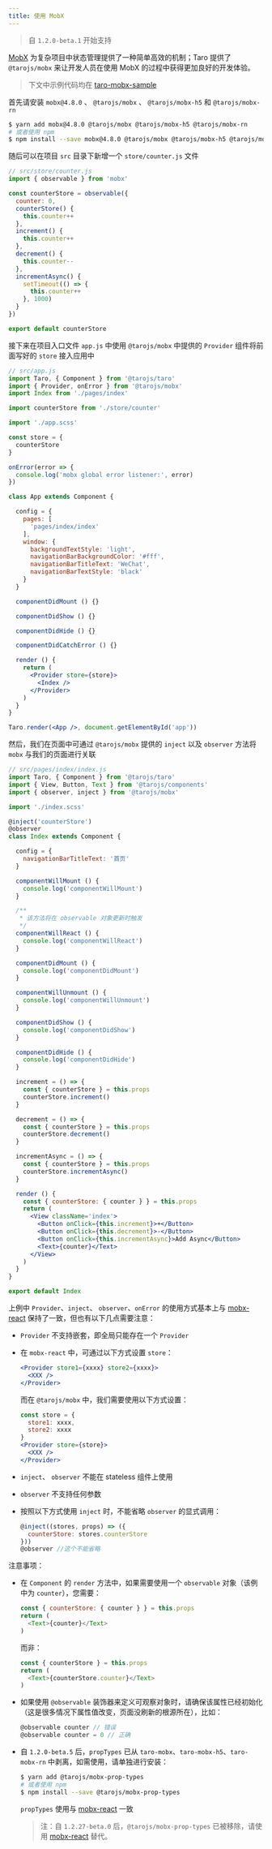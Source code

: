 ```yaml
---
title: 使用 MobX
---
```


> 自 `1.2.0-beta.1` 开始支持

[MobX](https://mobx.js.org/) 为复杂项目中状态管理提供了一种简单高效的机制；Taro 提供了 `@tarojs/mobx` 来让开发人员在使用 MobX 的过程中获得更加良好的开发体验。

> 下文中示例代码均在 [taro-mobx-sample](https://github.com/nanjingboy/taro-mobx-sample)

首先请安装 `mobx@4.8.0` 、 `@tarojs/mobx` 、 `@tarojs/mobx-h5` 和 `@tarojs/mobx-rn`

```bash
$ yarn add mobx@4.8.0 @tarojs/mobx @tarojs/mobx-h5 @tarojs/mobx-rn
# 或者使用 npm
$ npm install --save mobx@4.8.0 @tarojs/mobx @tarojs/mobx-h5 @tarojs/mobx-rn
```

随后可以在项目 `src` 目录下新增一个 `store/counter.js` 文件

```jsx
// src/store/counter.js
import { observable } from 'mobx'

const counterStore = observable({
  counter: 0,
  counterStore() {
    this.counter++
  },
  increment() {
    this.counter++
  },
  decrement() {
    this.counter--
  },
  incrementAsync() {
    setTimeout(() => {
      this.counter++
    }, 1000)
  }
})

export default counterStore
```

接下来在项目入口文件 `app.js` 中使用 `@tarojs/mobx` 中提供的 `Provider` 组件将前面写好的 `store` 接入应用中

```jsx
// src/app.js
import Taro, { Component } from '@tarojs/taro'
import { Provider, onError } from '@tarojs/mobx'
import Index from './pages/index'

import counterStore from './store/counter'

import './app.scss'

const store = {
  counterStore
}

onError(error => {
  console.log('mobx global error listener:', error)
})

class App extends Component {

  config = {
    pages: [
      'pages/index/index'
    ],
    window: {
      backgroundTextStyle: 'light',
      navigationBarBackgroundColor: '#fff',
      navigationBarTitleText: 'WeChat',
      navigationBarTextStyle: 'black'
    }
  }

  componentDidMount () {}

  componentDidShow () {}

  componentDidHide () {}

  componentDidCatchError () {}

  render () {
    return (
      <Provider store={store}>
        <Index />
      </Provider>
    )
  }
}

Taro.render(<App />, document.getElementById('app'))

```

然后，我们在页面中可通过 `@tarojs/mobx` 提供的 `inject` 以及 `observer` 方法将 `mobx` 与我们的页面进行关联

```jsx
// src/pages/index/index.js
import Taro, { Component } from '@tarojs/taro'
import { View, Button, Text } from '@tarojs/components'
import { observer, inject } from '@tarojs/mobx'

import './index.scss'

@inject('counterStore')
@observer
class Index extends Component {

  config = {
    navigationBarTitleText: '首页'
  }

  componentWillMount () {
    console.log('componentWillMount')
  }

  /**
   * 该方法将在 observable 对象更新时触发
   */
  componentWillReact () {
    console.log('componentWillReact')
  }

  componentDidMount () {
    console.log('componentDidMount')
  }

  componentWillUnmount () {
    console.log('componentWillUnmount')
  }

  componentDidShow () {
    console.log('componentDidShow')
  }

  componentDidHide () {
    console.log('componentDidHide')
  }

  increment = () => {
    const { counterStore } = this.props
    counterStore.increment()
  }

  decrement = () => {
    const { counterStore } = this.props
    counterStore.decrement()
  }

  incrementAsync = () => {
    const { counterStore } = this.props
    counterStore.incrementAsync()
  }

  render () {
    const { counterStore: { counter } } = this.props
    return (
      <View className='index'>
        <Button onClick={this.increment}>+</Button>
        <Button onClick={this.decrement}>-</Button>
        <Button onClick={this.incrementAsync}>Add Async</Button>
        <Text>{counter}</Text>
      </View>
    )
  }
}

export default Index

```

上例中 `Provider`、`inject`、 `observer`、`onError` 的使用方式基本上与 [mobx-react](https://github.com/mobxjs/mobx-react) 保持了一致，但也有以下几点需要注意：

* `Provider` 不支持嵌套，即全局只能存在一个 `Provider`
* 在 `mobx-react` 中，可通过以下方式设置 `store`：

  ```jsx
  <Provider store1={xxxx} store2={xxxx}>
    <XXX />
  </Provider>
  ```

  而在 `@tarojs/mobx` 中，我们需要使用以下方式设置：

  ```jsx
  const store = {
    store1: xxxx,
    store2: xxxx
  }
  <Provider store={store}>
    <XXX />
  </Provider>
  ```

* `inject`、 `observer` 不能在 stateless 组件上使用
* `observer` 不支持任何参数
* 按照以下方式使用 `inject` 时，不能省略 `observer` 的显式调用：

  ```jsx
  @inject((stores, props) => ({
    counterStore: stores.counterStore
  }))
  @observer //这个不能省略
  ```

注意事项：

* 在 `Component` 的 `render` 方法中，如果需要使用一个 `observable` 对象（该例中为 `counter`），您需要：

  ```js
  const { counterStore: { counter } } = this.props
  return (
    <Text>{counter}</Text>
  )
  ```

  而非：

  ```js
  const { counterStore } = this.props
  return (
    <Text>{counterStore.counter}</Text>
  )
  ```

* 如果使用 `@observable` 装饰器来定义可观察对象时，请确保该属性已经初始化（这是很多情况下属性值改变，页面没刷新的根源所在），比如：

  ```js
  @observable counter // 错误
  @observable counter = 0 // 正确
  ```

* 自 `1.2.0-beta.5` 后，`propTypes` 已从 `taro-mobx`、`taro-mobx-h5`、`taro-mobx-rn` 中剥离，如需使用，请单独进行安装：

  ```bash
  $ yarn add @tarojs/mobx-prop-types
  # 或者使用 npm
  $ npm install --save @tarojs/mobx-prop-types
  ```

  `propTypes` 使用与 [mobx-react](https://github.com/mobxjs/mobx-react#proptypes) 一致

  > 注：自 `1.2.27-beta.0` 后，`@tarojs/mobx-prop-types` 已被移除，请使用 [mobx-react](https://github.com/mobxjs/mobx-react#proptypes) 替代。
